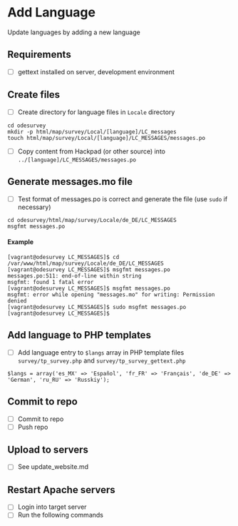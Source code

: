 # Add Language

Update languages by adding a new language
 
## Requirements

- [ ] gettext installed on server, development environment

## Create files

- [ ] Create directory for language files in `Locale` directory
```
cd odesurvey
mkdir -p html/map/survey/Local/[language]/LC_messages
touch html/map/survey/Local/[language]/LC_MESSAGES/messages.po
```
-[ ] Copy content from Hackpad (or other source) into `../[language]/LC_MESSAGES/messages.po`

## Generate messages.mo file
-[ ] Test format of messages.po is correct and generate the file (use `sudo` if necessary)
```
cd odesurvey/html/map/survey/Locale/de_DE/LC_MESSAGES
msgfmt messages.po
```
#### Example
```
[vagrant@odesurvey LC_MESSAGES]$ cd /var/www/html/map/survey/Locale/de_DE/LC_MESSAGES
[vagrant@odesurvey LC_MESSAGES]$ msgfmt messages.po 
messages.po:511: end-of-line within string
msgfmt: found 1 fatal error
[vagrant@odesurvey LC_MESSAGES]$ msgfmt messages.po 
msgfmt: error while opening "messages.mo" for writing: Permission denied
[vagrant@odesurvey LC_MESSAGES]$ sudo msgfmt messages.po 
[vagrant@odesurvey LC_MESSAGES]$ 
```

## Add language to PHP templates
-[ ] Add language entry to `$langs` array in PHP template files `survey/tp_survey.php` and `survey/tp_survey_gettext.php`
```
$langs = array('es_MX' => 'Español', 'fr_FR' => 'Français', 'de_DE' => 'German', 'ru_RU' => 'Russkiy');
```

## Commit to repo
-[ ] Commit to repo
-[ ] Push repo

## Upload to servers
-[ ] See update_website.md

## Restart Apache servers
-[ ] Login into target server
-[ ] Run the following commands
